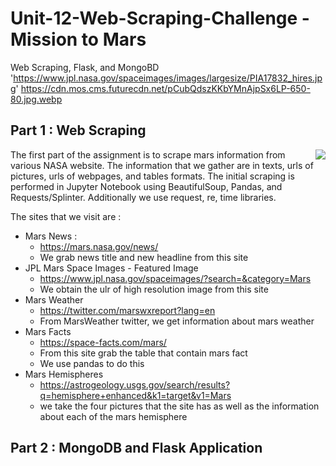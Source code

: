 # Unit-12-Web-Scraping-Challenge - Mission to Mars
Web Scraping, Flask, and MongoBD 
'https://www.jpl.nasa.gov/spaceimages/images/largesize/PIA17832_hires.jpg'
https://cdn.mos.cms.futurecdn.net/pCubQdszKKbYMnAjpSx6LP-650-80.jpg.webp

## Part 1 : Web Scraping
<img align="right" src="Screenshot (152)">
The first part of the assignment is to scrape mars information from various NASA website. The information that we gather are in texts, urls of pictures, urls of webpages, and tables formats. The initial scraping is performed in Jupyter Notebook using BeautifulSoup, Pandas, and Requests/Splinter. Additionally we use request, re, time libraries.


The sites that we visit are :
* Mars News : 
  * https://mars.nasa.gov/news/
  * We grab news title and new headline from this site
* JPL Mars Space Images - Featured Image
  * https://www.jpl.nasa.gov/spaceimages/?search=&category=Mars
  * We obtain the ulr of high resolution image from this site
* Mars Weather
  * https://twitter.com/marswxreport?lang=en
  * From MarsWeather twitter, we get information about mars weather 
* Mars Facts
  * https://space-facts.com/mars/
  * From this site grab the table that contain mars fact
  * We use pandas to do this 
* Mars Hemispheres
  * https://astrogeology.usgs.gov/search/results?q=hemisphere+enhanced&k1=target&v1=Mars
  * we take the four pictures that the site has as well as the information about each of the mars hemisphere

## Part 2 : MongoDB and Flask Application

